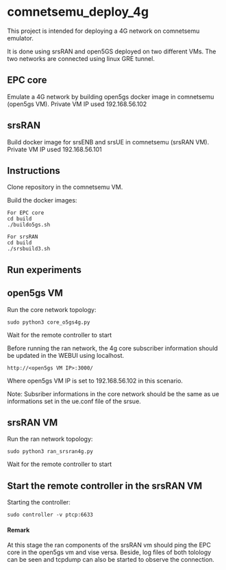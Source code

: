 # comnetsemu_deploy_4g

This project is intended for deploying a 4G network on comnetsemu emulator. 

It is done using srsRAN and open5GS deployed on two different VMs. The two networks are connected using linux GRE tunnel.

## EPC core
Emulate a 4G network by building open5gs docker image in comnetsemu (open5gs VM). Private VM IP used 192.168.56.102

## srsRAN 
Build docker image for srsENB and srsUE in comnetsemu (srsRAN VM). Private VM IP used 192.168.56.101

## Instructions

Clone repository in the comnetsemu VM.

Build the docker images:

```
For EPC core
cd build
./buildo5gs.sh
```
```
For srsRAN
cd build
./srsbuild3.sh
```

## Run experiments

## open5gs VM

Run the core network topology:
```
sudo python3 core_o5gs4g.py
```
Wait for the remote controller to start

Before running the ran network, the 4g core subscriber information should be updated in the WEBUI using localhost. 
```
http://<open5gs VM IP>:3000/
```
Where open5gs VM IP is set to 192.168.56.102 in this scenario.

Note: Subsriber informations in the core network should be the same as ue informations set in the ue.conf file of the srsue.

## srsRAN VM

Run the ran network topology:
```
sudo python3 ran_srsran4g.py
```
Wait for the remote controller to start

## Start the remote controller in the srsRAN VM

Starting the controller:
```
sudo controller -v ptcp:6633
```
#### Remark
At this stage the ran components of the srsRAN vm should ping the EPC core in the open5gs vm and vise versa. Beside, log files of both tolology can be seen and tcpdump can also be started to observe the connection.

